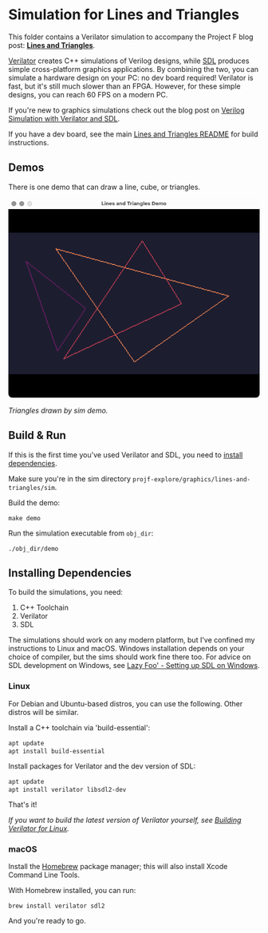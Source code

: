 # Simulation for Lines and Triangles

This folder contains a Verilator simulation to accompany the Project F blog post: **[Lines and Triangles](https://projectf.io/posts/lines-and-triangles/)**.

[Verilator](https://www.veripool.org/verilator/) creates C++ simulations of Verilog designs, while [SDL](https://www.libsdl.org) produces simple cross-platform graphics applications. By combining the two, you can simulate a hardware design on your PC: no dev board required! Verilator is fast, but it's still much slower than an FPGA. However, for these simple designs, you can reach 60 FPS on a modern PC.

If you're new to graphics simulations check out the blog post on [Verilog Simulation with Verilator and SDL](https://projectf.io/posts/verilog-sim-verilator-sdl/).

If you have a dev board, see the main [Lines and Triangles README](../README.md) for build instructions.

## Demos

There is one demo that can draw a line, cube, or triangles.

![](../../../doc/img/lines-and-triangles-sim.png?raw=true "")

_Triangles drawn by sim demo._

## Build & Run

If this is the first time you've used Verilator and SDL, you need to [install dependencies](#installing-dependencies).

Make sure you're in the sim directory `projf-explore/graphics/lines-and-triangles/sim`.

Build the demo:

```shell
make demo
```

Run the simulation executable from `obj_dir`:

```shell
./obj_dir/demo
```

## Installing Dependencies

To build the simulations, you need:

1. C++ Toolchain
2. Verilator
3. SDL

The simulations should work on any modern platform, but I've confined my instructions to Linux and macOS. Windows installation depends on your choice of compiler, but the sims should work fine there too. For advice on SDL development on Windows, see [Lazy Foo' - Setting up SDL on Windows](https://lazyfoo.net/tutorials/SDL/01_hello_SDL/windows/index.php).

### Linux

For Debian and Ubuntu-based distros, you can use the following. Other distros will be similar.

Install a C++ toolchain via 'build-essential':

```shell
apt update
apt install build-essential
```

Install packages for Verilator and the dev version of SDL:

```shell
apt update
apt install verilator libsdl2-dev
```

That's it!

_If you want to build the latest version of Verilator yourself, see [Building Verilator for Linux](https://projectf.io/posts/building-ice40-fpga-toolchain/#verilator)._

### macOS

Install the [Homebrew](https://brew.sh/) package manager; this will also install Xcode Command Line Tools.

With Homebrew installed, you can run:

```shell
brew install verilator sdl2
```

And you're ready to go.
